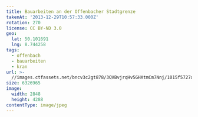 ```yaml
---
title: Bauarbeiten an der Offenbacher Stadtgrenze
takenAt: '2013-12-29T10:57:33.000Z'
rotation: 270
license: CC BY-ND 3.0
geo:
  lat: 50.101691
  lng: 8.744258
tags:
  - offenbach
  - bauarbeiten
  - kran
url: >-
  //images.ctfassets.net/bncv3c2gt878/3QVBvjrqHv5GHXtmCm7Nnj/1015f5727ae3b84237d622bad0406e5d/bauarbeiten-an-der-offenbacher-stadtgrenze_11625629914_o
size: 6326965
image:
  width: 2848
  height: 4288
contentType: image/jpeg
---
```


